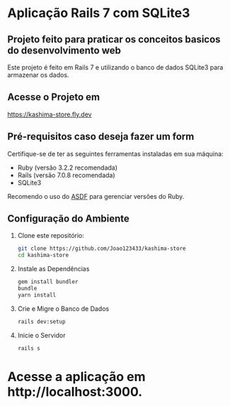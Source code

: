 # Aplicação Rails 7 com SQLite3 

## Projeto feito para praticar os conceitos basicos do desenvolvimento web

Este projeto é feito em Rails 7 e utilizando o banco de dados SQLite3 para armazenar os dados.

## Acesse o Projeto em

https://kashima-store.fly.dev

## Pré-requisitos caso deseja fazer um form
Certifique-se de ter as seguintes ferramentas instaladas em sua máquina:

- Ruby (versão 3.2.2 recomendada)
- Rails (versão 7.0.8 recomendada)
- SQLite3

Recomendo o uso do [ASDF](https://asdf-vm.com/) para gerenciar versões do Ruby.

## Configuração do Ambiente

1. Clone este repositório:
   ```bash
   git clone https://github.com/Joao123433/kashima-store
   cd kashima-store 

2. Instale as Dependências
    ```bash
    gem install bundler
    bundle
    yarn install

3. Crie e Migre o Banco de Dados
    ```bash
    rails dev:setup

4. Inicie o Servidor
    ```bash
    rails s

# Acesse a aplicação em http://localhost:3000.
